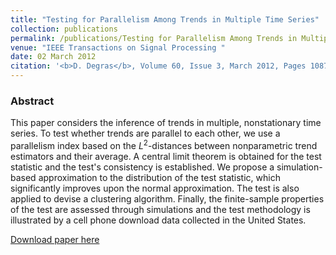```yaml
---
title: "Testing for Parallelism Among Trends in Multiple Time Series"
collection: publications
permalink: /publications/Testing for Parallelism Among Trends in Multiple Time Series
venue: "IEEE Transactions on Signal Processing "
date: 02 March 2012
citation: '<b>D. Degras</b>, Volume 60, Issue 3, March 2012, Pages 1087 - 1097.'
---
```


### Abstract
This paper considers the inference of trends in multiple, nonstationary time series. To test whether trends are parallel to each other, we use a parallelism index based on the $L^2$-distances between nonparametric trend estimators and their average. A central limit theorem is obtained for the test statistic and the test's consistency is established. We propose a simulation-based approximation to the distribution of the test statistic, which significantly improves upon the normal approximation. The test is also applied to devise a clustering algorithm. Finally, the finite-sample properties of the test are assessed through simulations and the test methodology is illustrated by a cell phone download data collected in the United States.


[Download paper here](https://www.sciencedirect.com/science/article/abs/pii/S0167715208002526)
